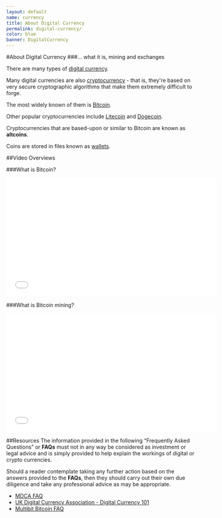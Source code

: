 ```yaml
---
layout: default
name: currency
title: About Digital Currency
permalink: digital-currency/
color: blue
banner: DigitalCurrency
---
```


#About Digital Currency
###... what it is, mining and exchanges

There are many types of [digital currency](https://en.wikipedia.org/wiki/Digital_currency).

Many digital currencies are also [cryptocurrency](https://en.wikipedia.org/wiki/Cryptocurrency) - that is, they're based on very secure cryptographic algorithms that make them extremely difficult to forge.

The most widely known of them is [Bitcoin](https://bitcoin.org/).

Other popular cryptocurrencies include [Litecoin](https://litecoin.org/) and [Dogecoin](http://dogecoin.com//).

Cryptocurrencies that are based-upon or similar to Bitcoin are known as **altcoins**.

Coins are stored in files known as [wallets](https://en.bitcoin.it/wiki/Wallet).

##Video Overviews

###What is Bitcoin?
<iframe width="560" height="315" src="//www.youtube.com/embed/Um63OQz3bjo" frameborder="0" allowfullscreen></iframe>

###What is Bitcoin mining?
<iframe width="560" height="315" src="//www.youtube.com/embed/GmOzih6I1zs" frameborder="0" allowfullscreen></iframe>


##Resources
The information provided in the following “Frequently Asked Questions” or **FAQs** must not in any way be considered as investment or legal advice and is simply provided to help explain the workings of digital or crypto currencies.

Should a reader contemplate taking any further action based on the answers provided to the **FAQs**, then they should carry out their own due diligence and take any professional advice as may be appropriate.

* [MDCA FAQ](/digital-currency/faq)
* [UK Digital Currency Association - Digital Currency 101](http://www.digitalcurrencyassociation.org.uk/digital-currency-101)
* [Multibit Bitcoin FAQ](https://multibit.org/faq.html)
